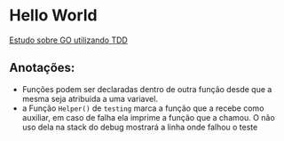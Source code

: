 # Hello World

[Estudo sobre GO utilizando TDD](https://larien.gitbook.io/aprenda-go-com-testes/primeiros-passos-com-go/ola-mundo)


## Anotações:

* Funções podem ser declaradas dentro de outra função desde que a mesma seja atribuida a uma variavel.
* a Função `Helper()` de `testing` marca a função que a recebe como auxiliar, em caso de falha ela imprime a função que a chamou. O não uso dela na stack do debug mostrará a linha onde falhou o teste